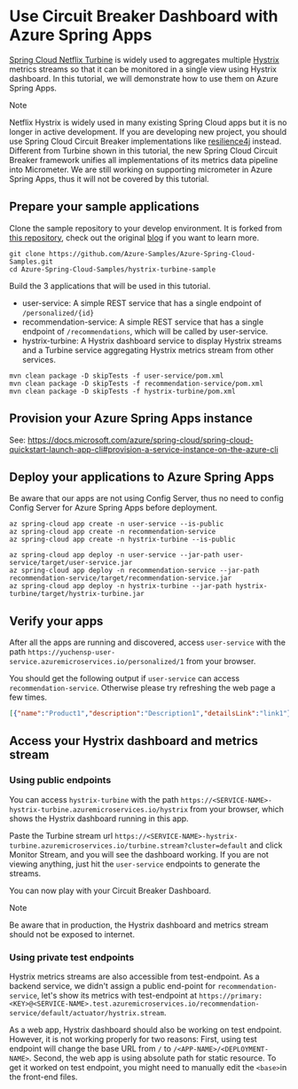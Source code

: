 # Use Circuit Breaker Dashboard with Azure Spring Apps
[Spring Cloud Netflix Turbine](https://github.com/Netflix/Turbine) is widely used to aggregates multiple [Hystrix](https://github.com/Netflix/Hystrix) metrics streams so that it can be monitored in a single view using Hystrix dashboard. In this tutorial, we will demonstrate how to use them on Azure Spring Apps.

>[!NOTE]
> Netflix Hystrix is widely used in many existing Spring Cloud apps but it is no longer in active development. If you are developing new project, you should use Spring Cloud Circuit Breaker implementations like [resilience4j](https://github.com/resilience4j/resilience4j) instead. Different from Turbine shown in this tutorial, the new Spring Cloud Circuit Breaker framework unifies all implementations of its metrics data pipeline into Micrometer. We are still working on supporting micrometer in Azure Spring Apps, thus it will not be covered by this tutorial.

## Prepare your sample applications

Clone the sample repository to your develop environment. It is forked from [this repository](https://github.com/StackAbuse/spring-cloud/tree/master/spring-turbine), check out the original [blog](https://stackabuse.com/spring-cloud-turbine/) if you want to learn more.

```azurecli
git clone https://github.com/Azure-Samples/Azure-Spring-Cloud-Samples.git
cd Azure-Spring-Cloud-Samples/hystrix-turbine-sample
```

Build the 3 applications that will be used in this tutorial.
* user-service: A simple REST service that has a single endpoint of `/personalized/{id}`
* recommendation-service: A simple REST service that has a single endpoint of `/recommendations`, which will be called by user-service.
* hystrix-turbine: A Hystrix dashboard service to display Hystrix streams and a Turbine service aggregating Hystrix metrics stream from other services.
  
```azurecli
mvn clean package -D skipTests -f user-service/pom.xml
mvn clean package -D skipTests -f recommendation-service/pom.xml
mvn clean package -D skipTests -f hystrix-turbine/pom.xml
```

## Provision your Azure Spring Apps instance

See: https://docs.microsoft.com/azure/spring-cloud/spring-cloud-quickstart-launch-app-cli#provision-a-service-instance-on-the-azure-cli

## Deploy your applications to Azure Spring Apps

Be aware that our apps are not using Config Server, thus no need to config Config Server for Azure Spring Apps before deployment.

```azurecli
az spring-cloud app create -n user-service --is-public
az spring-cloud app create -n recommendation-service
az spring-cloud app create -n hystrix-turbine --is-public

az spring-cloud app deploy -n user-service --jar-path user-service/target/user-service.jar
az spring-cloud app deploy -n recommendation-service --jar-path recommendation-service/target/recommendation-service.jar
az spring-cloud app deploy -n hystrix-turbine --jar-path hystrix-turbine/target/hystrix-turbine.jar
```

## Verify your apps

After all the apps are running and discovered, access `user-service` with the path `https://yuchensp-user-service.azuremicroservices.io/personalized/1` from your browser.

You should get the following output if `user-service` can access `recommendation-service`. Otherwise please try refreshing the web page a few times.

```json
[{"name":"Product1","description":"Description1","detailsLink":"link1"},{"name":"Product2","description":"Description2","detailsLink":"link3"},{"name":"Product3","description":"Description3","detailsLink":"link3"}]
```

## Access your Hystrix dashboard and metrics stream

### Using public endpoints

You can access `hystrix-turbine` with the path `https://<SERVICE-NAME>-hystrix-turbine.azuremicroservices.io/hystrix` from your browser, which shows the Hystrix dashboard running in this app.

Paste the Turbine stream url `https://<SERVICE-NAME>-hystrix-turbine.azuremicroservices.io/turbine.stream?cluster=default` and click Monitor Stream, and you will see the dashboard working. If you are not viewing anything, just hit the `user-service` endpoints to generate the streams.


You can now play with your Circuit Breaker Dashboard.

>[!NOTE] 
> Be aware that in production, the Hystrix dashboard and metrics stream should not be exposed to internet. 

### Using private test endpoints

Hystrix metrics streams are also accessible from test-endpoint. As a backend service, we didn't assign a public end-point for `recommendation-service`, let's show its metrics with test-endpoint at `https://primary:<KEY>@<SERVICE-NAME>.test.azuremicroservices.io/recommendation-service/default/actuator/hystrix.stream`.


As a web app, Hystrix dashboard should also be working on test endpoint. However, it is not working properly for two reasons: First, using test endpoint will change the base URL from `/` to `/<APP-NAME>/<DEPLOYMENT-NAME>`. Second, the web app is using absolute path for static resource. To get it worked on test endpoint, you might need to manually edit the `<base>`in the front-end files.